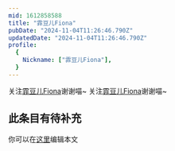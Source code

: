 ```yaml
---
mid: 1612858588
title: "霏豆儿Fiona"
pubDate: "2024-11-04T11:26:46.790Z"
updatedDate: "2024-11-04T11:26:46.790Z"
profile:
  {
    Nickname: ["霏豆儿Fiona"],
  }
---
```


关注[霏豆儿Fiona](https://space.bilibili.com/1612858588)谢谢喵~ 关注[霏豆儿Fiona](https://space.bilibili.com/1612858588)谢谢喵~

## 此条目有待补充
你可以在[这里](https://github.com/Yuhanawa/VTuber.ICU/edit/master/src/content/v/霏豆儿Fiona/index.md)编辑本文
